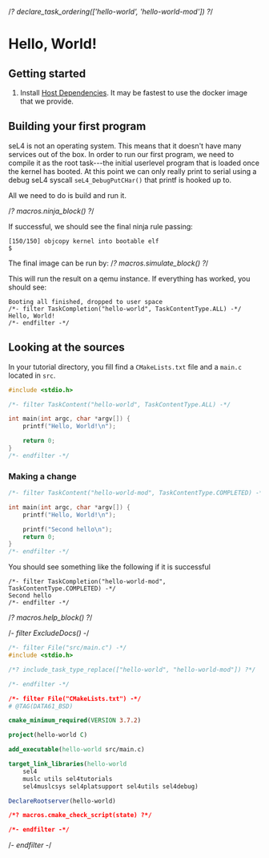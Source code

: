 /*? declare_task_ordering(['hello-world', 'hello-world-mod']) ?*/
# Hello, World!

## Getting started

1. Install [Host Dependencies](https://docs.sel4.systems/HostDependencies). It may be fastest to use the docker image
that we provide.

## Building your first program

seL4 is not an operating system. This means that it doesn't have many services out of the box. In order to run our first
program, we need to compile it as the root task---the initial userlevel program that is loaded once the kernel has booted.
At this point we can only really print to serial using a debug seL4 syscall `seL4_DebugPutCHar()` that printf is hooked up to.

All we need to do is build and run it.

/*? macros.ninja_block() ?*/

If successful, we should see the final ninja rule passing:
```
[150/150] objcopy kernel into bootable elf
$
```

The final image can be run by:
/*? macros.simulate_block() ?*/

This will run the result on a qemu instance. If everything has worked, you should see:
```
Booting all finished, dropped to user space
/*- filter TaskCompletion("hello-world", TaskContentType.ALL) -*/
Hello, World!
/*- endfilter -*/
```

## Looking at the sources

In your tutorial directory, you fill find a `CMakeLists.txt` file and a `main.c` located in `src`.

```c
#include <stdio.h>

/*- filter TaskContent("hello-world", TaskContentType.ALL) -*/

int main(int argc, char *argv[]) {
    printf("Hello, World!\n");

    return 0;
}
/*- endfilter -*/
```


### Making a change

```c
/*- filter TaskContent("hello-world-mod", TaskContentType.COMPLETED) -*/

int main(int argc, char *argv[]) {
    printf("Hello, World!\n");

    printf("Second hello\n");
    return 0;
}
/*- endfilter -*/
```
You should see something like the following if it is successful

```
/*- filter TaskCompletion("hello-world-mod", TaskContentType.COMPLETED) -*/
Second hello
/*- endfilter -*/
```

/*? macros.help_block() ?*/

/*- filter ExcludeDocs() -*/

```c
/*- filter File("src/main.c") -*/
#include <stdio.h>

/*? include_task_type_replace(["hello-world", "hello-world-mod"]) ?*/

/*- endfilter -*/
```

```cmake
/*- filter File("CMakeLists.txt") -*/
# @TAG(DATA61_BSD)

cmake_minimum_required(VERSION 3.7.2)

project(hello-world C)

add_executable(hello-world src/main.c)

target_link_libraries(hello-world
    sel4
    muslc utils sel4tutorials
    sel4muslcsys sel4platsupport sel4utils sel4debug)

DeclareRootserver(hello-world)

/*? macros.cmake_check_script(state) ?*/

/*- endfilter -*/
```
/*- endfilter -*/
